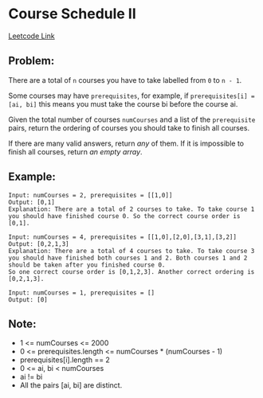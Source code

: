 # Course Schedule II

[Leetcode Link](https://leetcode.com/problems/course-schedule-ii/)

## Problem:

There are a total of `n` courses you have to take labelled from `0` to `n - 1`.

Some courses may have `prerequisites`, for example, if `prerequisites[i] = [ai, bi]` this means you must take the course bi before the course ai.

Given the total number of courses `numCourses` and a list of the `prerequisite` pairs, return the ordering of courses you should take to finish all courses.

If there are many valid answers, return _any_ of them. If it is impossible to finish all courses, return _an empty array_.

## Example:

```
Input: numCourses = 2, prerequisites = [[1,0]]
Output: [0,1]
Explanation: There are a total of 2 courses to take. To take course 1 you should have finished course 0. So the correct course order is [0,1].
```

```
Input: numCourses = 4, prerequisites = [[1,0],[2,0],[3,1],[3,2]]
Output: [0,2,1,3]
Explanation: There are a total of 4 courses to take. To take course 3 you should have finished both courses 1 and 2. Both courses 1 and 2 should be taken after you finished course 0.
So one correct course order is [0,1,2,3]. Another correct ordering is [0,2,1,3].
```

```
Input: numCourses = 1, prerequisites = []
Output: [0]
```

## Note:

- 1 <= numCourses <= 2000
- 0 <= prerequisites.length <= numCourses \* (numCourses - 1)
- prerequisites[i].length == 2
- 0 <= ai, bi < numCourses
- ai != bi
- All the pairs [ai, bi] are distinct.
